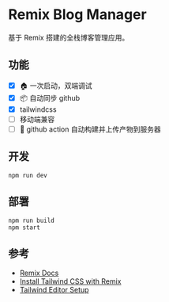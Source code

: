 # Remix Blog Manager

基于 Remix 搭建的全栈博客管理应用。

## 功能

- [x] 🏠 一次启动，双端调试
- [x] 📦 自动同步 github
- [x] tailwindcss 
- [ ] 移动端兼容
- [ ] 📝 github action 自动构建并上传产物到服务器

## 开发

```shell
npm run dev
```

## 部署

```shell
npm run build
npm start
```

## 参考

- [Remix Docs](https://remix.run/docs)
- [Install Tailwind CSS with Remix](https://tailwindcss.com/docs/guides/remix)
- [Tailwind Editor Setup](https://tailwindcss.com/docs/editor-setup)